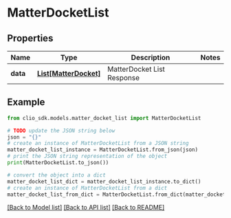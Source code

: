 # MatterDocketList


## Properties

Name | Type | Description | Notes
------------ | ------------- | ------------- | -------------
**data** | [**List[MatterDocket]**](MatterDocket.md) | MatterDocket List Response | 

## Example

```python
from clio_sdk.models.matter_docket_list import MatterDocketList

# TODO update the JSON string below
json = "{}"
# create an instance of MatterDocketList from a JSON string
matter_docket_list_instance = MatterDocketList.from_json(json)
# print the JSON string representation of the object
print(MatterDocketList.to_json())

# convert the object into a dict
matter_docket_list_dict = matter_docket_list_instance.to_dict()
# create an instance of MatterDocketList from a dict
matter_docket_list_from_dict = MatterDocketList.from_dict(matter_docket_list_dict)
```
[[Back to Model list]](../README.md#documentation-for-models) [[Back to API list]](../README.md#documentation-for-api-endpoints) [[Back to README]](../README.md)


